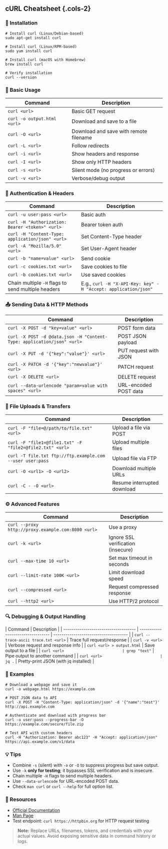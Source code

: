 ## cURL Cheatsheet {.cols-2}

### 🧰 Installation

    # Install curl (Linux/Debian-based)
    sudo apt-get install curl

    # Install curl (Linux/RPM-based)
    sudo yum install curl

    # Install curl (macOS with Homebrew)
    brew install curl

    # Verify installation
    curl --version

### 🔰 Basic Usage

| Command                     | Description                            |
| --------------------------- | -------------------------------------- |
| `curl <url>`                | Basic GET request                      |
| `curl -o output.html <url>` | Download and save to a file            |
| `curl -O <url>`             | Download and save with remote filename |
| `curl -L <url>`             | Follow redirects                       |
| `curl -i <url>`             | Show headers and response              |
| `curl -I <url>`             | Show only HTTP headers                 |
| `curl -s <url>`             | Silent mode (no progress or errors)    |
| `curl -v <url>`             | Verbose/debug output                   |

### 🔐 Authentication & Headers

| Command                                            | Description                                                    |
| -------------------------------------------------- | -------------------------------------------------------------- |
| `curl -u user:pass <url>`                          | Basic auth                                                     |
| `curl -H "Authorization: Bearer <token>" <url>`    | Bearer token auth                                              |
| `curl -H "Content-Type: application/json" <url>`   | Set Content-Type header                                        |
| `curl -A "Mozilla/5.0" <url>`                      | Set User-Agent header                                          |
| `curl -b "name=value" <url>`                       | Send cookie                                                    |
| `curl -c cookies.txt <url>`                        | Save cookies to file                                           |
| `curl -b cookies.txt <url>`                        | Use saved cookies                                              |
| Chain multiple `-H` flags to send multiple headers | E.g., `curl -H "X-API-Key: key" -H "Accept: application/json"` |

### 📤 Sending Data & HTTP Methods

| Command                                                                | Description           |
| ---------------------------------------------------------------------- | --------------------- |
| `curl -X POST -d "key=value" <url>`                                    | POST form data        |
| `curl -X POST -d @data.json -H "Content-Type: application/json" <url>` | POST JSON payload     |
| `curl -X PUT -d '{"key":"value"}' <url>`                               | PUT request with JSON |
| `curl -X PATCH -d '{"key":"newvalue"}' <url>`                          | PATCH request         |
| `curl -X DELETE <url>`                                                 | DELETE request        |
| `curl --data-urlencode "param=value with spaces" <url>`                | URL-encoded POST data |

### 📁 File Uploads & Transfers

| Command                                                   | Description                 |
| --------------------------------------------------------- | --------------------------- |
| `curl -F "file=@/path/to/file.txt" <url>`                 | Upload a file via POST      |
| `curl -F "file1=@file1.txt" -F "file2=@file2.txt" <url>`  | Upload multiple files       |
| `curl -T file.txt ftp://ftp.example.com --user user:pass` | Upload file via FTP         |
| `curl -O <url1> -O <url2>`                                | Download multiple URLs      |
| `curl -C - -O <url>`                                      | Resume interrupted download |

### ⚙️ Advanced Features

| Command                                            | Description                        |
| -------------------------------------------------- | ---------------------------------- |
| `curl --proxy http://proxy.example.com:8080 <url>` | Use a proxy                        |
| `curl -k <url>`                                    | Ignore SSL verification (insecure) |
| `curl --max-time 10 <url>`                         | Set max timeout in seconds         |
| `curl --limit-rate 100K <url>`                     | Limit download speed               |
| `curl --compressed <url>`                          | Request compressed response        |
| `curl --http2 <url>`                               | Use HTTP/2 protocol                |

### 🔍 Debugging & Output Handling

| Command                              | Description                       |
| ------------------------------------ | --------------------------------- | ------------------------------------- |
| `curl --trace-ascii trace.txt <url>` | Trace full request/response       |
| `curl -v <url>`                      | Verbose request and response info |
| `curl <url> > output.html`           | Save output to a file             |
| `curl <url>                          | grep "text"`                      | Pipe output to another command        |
| `curl <url>                          | jq .`                             | Pretty-print JSON (with jq installed) |

### 🧪 Examples

    # Download a webpage and save it
    curl -o webpage.html https://example.com

    # POST JSON data to API
    curl -X POST -H "Content-Type: application/json" -d '{"name":"test"}' http://api.example.com

    # Authenticate and download with progress bar
    curl -u user:pass --progress-bar -O https://example.com/secure/file.zip

    # Test API with custom headers
    curl -H "Authorization: Bearer abc123" -H "Accept: application/json" https://api.example.com/v1/data

### 💡 Tips

- Combine `-s` (silent) with `-o` or `-O` to suppress progress but save output.
- Use `-k` **only for testing**; it bypasses SSL verification and is insecure.
- Chain multiple `-H` flags to send multiple headers.
- Use `--data-urlencode` for URL-encoded POST data.
- Check `man curl` or `curl --help` for full option list.

### 🔗 Resources

- [Official Documentation](https://curl.se/docs/)
- [Man Page](https://curl.se/docs/manpage.html)
- Test endpoint: `curl https://httpbin.org` for HTTP request testing

> **Note:** Replace URLs, filenames, tokens, and credentials with your actual values. Avoid exposing sensitive data in command history or logs.
